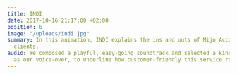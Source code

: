 ```yaml
---
title: INDI
date: 2017-10-16 21:17:00 +02:00
position: 6
image: "/uploads/indi.jpg"
summary: In this animation, INDI explains the ins and outs of Mijn Account to its
  clients.
audio: We composed a playful, easy-going soundtrack and selected a kind, young voice
  as our voice-over, to underline how customer-friendly this service really is.
---
```


